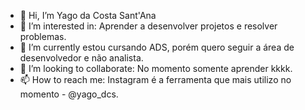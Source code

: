 - 👋 Hi, I’m Yago da Costa Sant'Ana
- 👀 I’m interested in: Aprender a desenvolver projetos e resolver problemas.
- 🌱 I’m currently estou cursando ADS, porém quero seguir a área de desenvolvedor e não analista.
- 💞️ I’m looking to collaborate: No momento somente aprender kkkk.
- 📫 How to reach me: Instagram é a ferramenta que mais utilizo no momento - @yago_dcs.

<!---
Yagodcs/Yagodcs is a ✨ special ✨ repository because its `README.md` (this file) appears on your GitHub profile.
You can click the Preview link to take a look at your changes.
--->
